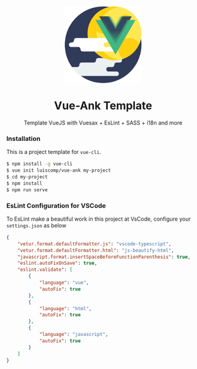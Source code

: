<div style="margin-top: 50px">
    <p align="center">
        <img src="assets/ank_icon.png?v=4&s=200" width="200" height="200" alt="Icon modifyed per @luiscomp from a icon made by Freepik from www.flaticon.com">
    </p>
    <h1 align="center">Vue-Ank Template</h1>
    <p align="center">Template VueJS with Vuesax + EsLint + SASS + i18n and more</p>
</div>

### Installation
This is a project template for `vue-cli`.
``` bash 
$ npm install -g vue-cli
$ vue init luiscomp/vue-ank my-project
$ cd my-project
$ npm install
$ npm run serve
```

### EsLint Configuration for VSCode
To EsLint make a beautiful work in this project at VsCode, configure your `settings.json` as below
``` json
{
    "vetur.format.defaultFormatter.js": "vscode-typescript",
    "vetur.format.defaultFormatter.html": "js-beautify-html",
    "javascript.format.insertSpaceBeforeFunctionParenthesis": true,
    "eslint.autoFixOnSave": true,
    "eslint.validate": [
        {
            "language": "vue",
            "autoFix": true
        },
        {
            "language": "html",
            "autoFix": true
        },
        {
            "language": "javascript",
            "autoFix": true
        }
    ]
}
```
